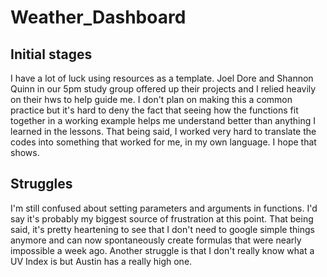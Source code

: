# Weather_Dashboard

## Initial stages
I have a lot of luck using resources as a template. Joel Dore and Shannon Quinn in our 5pm study group offered up their projects and I relied heavily on their hws to help guide me. I don't plan on making this a common practice but it's hard to deny the fact that seeing how the functions fit together in a working example helps me understand better than anything I learned in the lessons. That being said, I worked very hard to translate the codes into something that worked for me, in my own language. I hope that shows. 

## Struggles
I'm still confused about setting parameters and arguments in functions. I'd say it's probably my biggest source of frustration at this point. That being said, it's pretty heartening to see that I don't need to google simple things anymore and can now spontaneously create formulas that were nearly impossible a week ago. Another struggle is that I don't really know what a UV Index is but Austin has a really high one. 